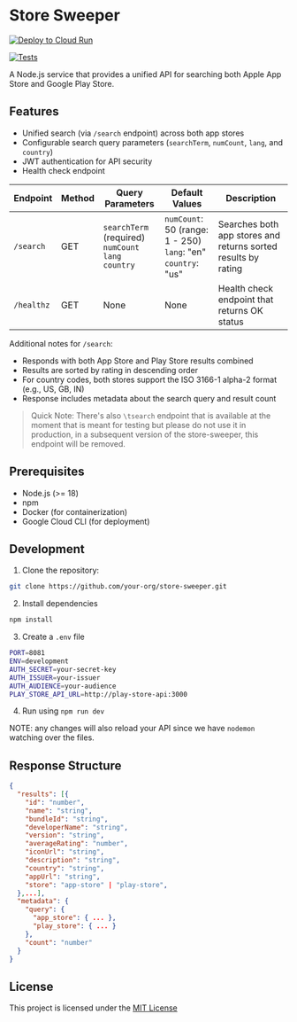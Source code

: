 # Store Sweeper

[![Deploy to Cloud Run](https://github.com/tramlinehq/store-sweeper/actions/workflows/deploy.yml/badge.svg)](https://github.com/tramlinehq/store-sweeper/actions/workflows/deploy.yml)

[![Tests](https://github.com/tramlinehq/store-sweeper/actions/workflows/test.yml/badge.svg)](https://github.com/tramlinehq/store-sweeper/actions/workflows/test.yml)

A Node.js service that provides a unified API for searching both Apple App Store and Google Play Store.

## Features

- Unified search (via `/search` endpoint) across both app stores
- Configurable search query parameters (`searchTerm`, `numCount`, `lang`, and `country`)
- JWT authentication for API security
- Health check endpoint

| Endpoint | Method | Query Parameters | Default Values | Description |
|----------|---------|-----------------|----------------|-------------|
| `/search` | GET | `searchTerm` (required)<br>`numCount`<br>`lang`<br>`country` | `numCount`: 50 (range: 1 - 250) <br>`lang`: "en"<br>`country`: "us" | Searches both app stores and returns sorted results by rating |
| `/healthz` | GET | None | None | Health check endpoint that returns OK status |

Additional notes for `/search`:
- Responds with both App Store and Play Store results combined
- Results are sorted by rating in descending order
- For country codes, both stores support the ISO 3166-1 alpha-2 format (e.g., US, GB, IN)
- Response includes metadata about the search query and result count

> Quick Note:
There's also `\tsearch` endpoint that is available at the moment that is meant for testing
but please do not use it in production, in a subsequent version of the store-sweeper, this
endpoint will be removed.

## Prerequisites

- Node.js (>= 18)
- npm
- Docker (for containerization)
- Google Cloud CLI (for deployment)

## Development

1. Clone the repository:
```bash
git clone https://github.com/your-org/store-sweeper.git
```
2. Install dependencies
```bash
npm install
```
3. Create a `.env` file
```bash
PORT=8081
ENV=development
AUTH_SECRET=your-secret-key
AUTH_ISSUER=your-issuer
AUTH_AUDIENCE=your-audience
PLAY_STORE_API_URL=http://play-store-api:3000
```

4. Run using `npm run dev`

NOTE: any changes will also reload your API since we have `nodemon` watching over the files.

## Response Structure

```json
{
  "results": [{
    "id": "number",
    "name": "string",
    "bundleId": "string",
    "developerName": "string",
    "version": "string",
    "averageRating": "number",
    "iconUrl": "string",
    "description": "string",
    "country": "string",
    "appUrl": "string",
    "store": "app-store" | "play-store",
  },...],
  "metadata": {
    "query": {
      "app_store": { ... },
      "play_store": { ... }
    },
    "count": "number"
  }
}
```

## License

This project is licensed under the [MIT License](LICENSE.md)
